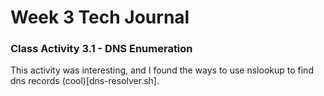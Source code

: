 # Week 3 Tech Journal



### Class Activity 3.1 - DNS Enumeration
This activity was interesting, and I found the ways to use nslookup to find dns records (cool)[dns-resolver.sh]. 
